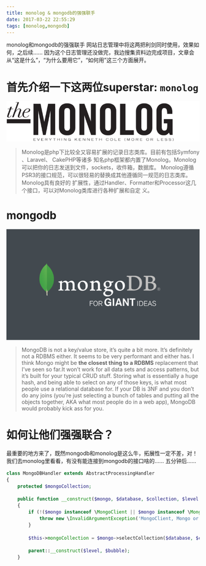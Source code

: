 ```yaml
---
title: monolog & mongodb的强强联手
date: 2017-03-22 22:55:29
tags: [monolog,mongodb]
---
```

monolog和mongodb的强强联手
网站日志管理中将这两把利剑同时使用，效果如何，之后续......
因为这个日志管理还没做完，我边搜集资料边完成项目，文章会从“这是什么”，“为什么要用它”，“如何用”这三个方面展开。

<!--more-->

首先介绍一下这两位superstar:
`monolog`
==================

!['monolog'](https://raw.githubusercontent.com/AllenGu93/imageForHexo/master/monolog-1.gif)

>Monolog是php下比较全又容易扩展的记录日志类库。目前有包括Symfony 、Laravel、 CakePHP等诸多
>知名php框架都内置了Monolog。Monolog可以把你的日志发送到文件，sockets，收件箱，数据库。
>Monolog遵循PSR3的接口规范，可以很轻易的替换成其他遵循同一规范的日志类库。Monolog具有良好的
>扩展性，通过Handler、Formatter和Processor这几个接口，可以对Monolog类库进行各种扩展和自定
>义。

mongodb
=================
!['mongodb'](https://raw.githubusercontent.com/AllenGu93/imageForHexo/master/mongo.png)

>MongoDB is not a key/value store, it’s quite a bit more. It’s definitely not 
>a RDBMS either. It seems to be very performant and either has.
>I think Mongo might be **the closest thing to a RDBMS** replacement that I’ve 
>seen so far.It won’t work for all data sets 
>and access patterns, but it’s built for your typical CRUD stuff. Storing what 
>is essentially a huge hash, and being able to select on any of those keys, is 
>what most people use a relational database for. If your DB is 3NF and you 
>don’t do any joins (you’re just selecting a bunch of tables and putting all 
>the objects together, AKA what most people do in a web app), MongoDB would 
>probably kick ass for you.


如何让他们强强联合？
==================

最重要的地方来了，既然mongodb和monolog是这么牛，拓展性一定不差，对！ 我们去monolog里看看，有没有能连接到mongodb的接口啥的......
五分钟后......
```php
class MongoDBHandler extends AbstractProcessingHandler
{
    protected $mongoCollection;

    public function __construct($mongo, $database, $collection, $level = Logger::DEBUG, $bubble = true)
    {
        if (!($mongo instanceof \MongoClient || $mongo instanceof \Mongo || $mongo instanceof \MongoDB\Client)) {
            throw new \InvalidArgumentException('MongoClient, Mongo or MongoDB\Client instance required');
        }

        $this->mongoCollection = $mongo->selectCollection($database, $collection);

        parent::__construct($level, $bubble);
    }
```



